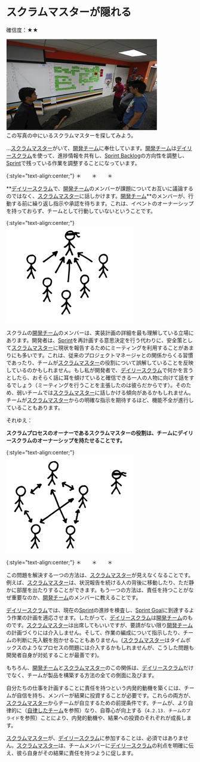 # スクラムマスターが隠れる

確信度：★★

![ch02_31_30_ScrumMaster_Incognito1](Images/ch02_31_30_ScrumMaster_Incognito1.png)<br>
この写真の中にいるスクラムマスターを探してみよう。

…​[スクラムマスター](ch02_20_19_ScrumMaster.md)がいて、[開発チーム](ch02_14_14_Development_Team.md)に奉仕しています。[開発チーム](ch02_14_14_Development_Team.md)は[デイリースクラム](ch02_30_29_Daily_Scrum.md)を使って、進捗情報を共有し、​​[Sprint Backlog](https://sites.google.com/a/scrumplop.org/published-patterns/value-stream/sprint-backlog)の方向性を調整し、​[Sprint](https://sites.google.com/a/scrumplop.org/published-patterns/value-stream/sprint)で残っている作業を調整することになっています。

{:style="text-align:center;"}
＊　　＊　　＊

**[デイリースクラム](ch02_30_29_Daily_Scrum.md)で、[開発チーム](ch02_14_14_Development_Team.md)のメンバーが課題についてお互いに議論するのではなく、[スクラムマスター](ch02_20_19_ScrumMaster.md)に話しかけます。[開発チーム](ch02_14_14_Development_Team.md)**のメンバーが、行動する前に繰り返し指示や承認を待ちます。これは、イベントのオーナーシップを持っておらず、チームとして行動していないということです。

{:style="text-align:center;"}
![ch02_31_30_ScrumMaster_Incognito2](Images/ch02_31_30_ScrumMaster_Incognito2.png)

スクラムの[開発チーム](ch02_14_14_Development_Team.md)のメンバーは、実装計画の詳細を最も理解している立場にあります。開発者は、[Sprint](https://sites.google.com/a/scrumplop.org/published-patterns/value-stream/sprint)を再計画する意思決定を行う代わりに、安全策として[スクラムマスター](ch02_20_19_ScrumMaster.md)に現状を報告するためにミーティングを利用することがあまりにも多いです。これは、従来のプロジェクトマネージャとの関係からくる習慣であったり、チームが[スクラムマスター](ch02_20_19_ScrumMaster.md)の役割について誤解していることを反映しているのかもしれません。もし私が開発者で、[デイリースクラム](ch02_30_29_Daily_Scrum.md)で何かを言うとしたら、おそらく話に耳を傾けていると確信できる一人の人物に向けて話をするでしょう（ミーティングを行うことを主張したのは彼らだからです）。そのため、弱いチームでは[スクラムマスター](ch02_20_19_ScrumMaster.md)に話しかける傾向があるかもしれません。チームが[スクラムマスター](ch02_20_19_ScrumMaster.md)からの明確な指示を期待するほど、機能不全が進行していることもあります。

それゆえ：

**スクラムプロセスのオーナーであるスクラムマスターの役割は、チームにデイリースクラムのオーナーシップを持たせることです。**

{:style="text-align:center;"}
![ch02_31_30_ScrumMaster_Incognito3](Images/ch02_31_30_ScrumMaster_Incognito3.png)

{:style="text-align:center;"}
＊　　＊　　＊

この問題を解決する一つの方法は、[スクラムマスター](ch02_20_19_ScrumMaster.md)が見えなくなることです。例えば、[スクラムマスター](ch02_20_19_ScrumMaster.md)は、状況報告を続ける人の背後に移動したり、ただ静かに部屋を出たりすることができます。もう一つの方法は、責任を持つことがなぜ重要なのか、[開発チーム](ch02_14_14_Development_Team.md)のメンバーに教えることです。

[デイリースクラム](ch02_30_29_Daily_Scrum.md)では、現在の[Sprint](https://sites.google.com/a/scrumplop.org/published-patterns/value-stream/sprint)の進捗を検査し、​[Sprint Goal](https://sites.google.com/a/scrumplop.org/published-patterns/value-stream/sprint-goal)に到達するよう作業の計画を適応させます。したがって、[デイリースクラム](ch02_30_29_Daily_Scrum.md)は[開発チーム](ch02_14_14_Development_Team.md)のものです。[スクラムマスター](ch02_20_19_ScrumMaster.md)は出席してもいいですが、要請がない限り[開発チーム](ch02_14_14_Development_Team.md)の計画づくりには介入しません。そして、作業の編成について指示したり、チームの判断に先入観を抱かせることもありません。([スクラムマスター](ch02_20_19_ScrumMaster.md)はタイムボックスのようなプロセスの問題には介入するかもしれませんが、こうした問題も開発者自身が対処することが最善です)。

もちろん、[開発チーム](ch02_14_14_Development_Team.md)と[スクラムマスター](ch02_20_19_ScrumMaster.md)のこの関係は、[デイリースクラム](ch02_30_29_Daily_Scrum.md)だけでなく、チームが製品を構築する方法の全ての側面に及びます。

自分たちの仕事を計画することに責任を持つという内発的動機を築くには、チームが自信を持ち、メンバーが結果に投資することが必要です。これらの両方が、[スクラムマスター](ch02_20_19_ScrumMaster.md)からチームが自立するための前提条件です。チームが、より自律的に（[自律したチーム](ch02_16_16_Autonomous_Team.md)​を参照）なり、自尊心が向上する（`4.2.13. チームのプライド`を参照）ことにより、内発的動機や、結果への投資のそれぞれが成長します。

[スクラムマスター](ch02_20_19_ScrumMaster.md)が、[デイリースクラム](ch02_30_29_Daily_Scrum.md)に参加することは、必須ではありません。[スクラムマスター](ch02_20_19_ScrumMaster.md)は、チームメンバーに[デイリースクラム](ch02_30_29_Daily_Scrum.md)の利点を明確に伝え、彼ら自身がその結果に責任を持つように促します。

